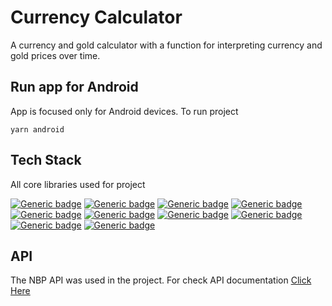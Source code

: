 # Currency Calculator

A currency and gold calculator with a function for interpreting currency
and gold prices over time.

## Run app for Android

App is focused only for Android devices. To run project

```
yarn android
```

## Tech Stack

All core libraries used for project

[![Generic badge](https://img.shields.io/badge/React-18.2.0-blue.svg)](https://shields.io/)
[![Generic badge](https://img.shields.io/badge/React_Native-0.71.5-blue.svg)](https://shields.io/)
[![Generic badge](https://img.shields.io/badge/React_Navigation-18.2.0-purple.svg)](https://shields.io/)
[![Generic badge](https://img.shields.io/badge/React_Native_Paper-18.2.0-purple.svg)](https://shields.io/)
[![Generic badge](https://img.shields.io/badge/swr-2.1.5-black.svg)](https://shields.io/)
[![Generic badge](https://img.shields.io/badge/React_Native_Vector_Icons-18.2.0-orange.svg)](https://shields.io/)
[![Generic badge](https://img.shields.io/badge/Eslint-8.19.0-blue.svg)](https://shields.io/)
[![Generic badge](https://img.shields.io/badge/Prettier-2.4.1-brown.svg)](https://shields.io/)
[![Generic badge](https://img.shields.io/badge/Jest-29.2.1-red.svg)](https://shields.io/)
[![Generic badge](https://img.shields.io/badge/React_Testing_Library-12.0.1-red.svg)](https://shields.io/)

## API

The NBP API was used in the project. For check API documentation [Click Here](http://api.nbp.pl/)

